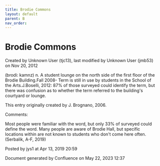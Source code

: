 ```yaml
---
title: Brodie Commons
layout: default
parent: B
nav_order:
---
```


# Brodie Commons

Created by  Unknown User (tjc13), last modified by  Unknown User (jmb53) on Nov 20, 2012

(brodi: kamnz) n. A student lounge on the north side of the first floor of the Brodie Building.Fall 2008- Term is still in use by students in the School of the Arts.J.Boselli, 2012: 87% of those surveyed could identify the term, but there was confusion as to whether the term referred to the building's courtyard or lounge.

This entry originally created by J. Brognano, 2006.

Comments:

Most people were familiar with the word, but only 33% of surveyed could define the word. Many people are aware of Brodie Hall, but specific locations within are not known to students who don't come here often. (Serbalik, A-F, 2019)

Posted by jys1 at Apr 13, 2019 20:59

Document generated by Confluence on May 22, 2023 12:37


